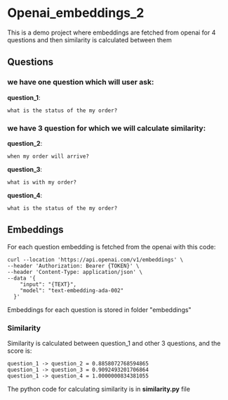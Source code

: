 # Openai_embeddings_2

This is a demo project where embeddings are fetched from openai for 4 questions and then similarity is calculated between them

## Questions

### we have one question which will user ask:

**question_1**:

```
what is the status of the my order?
```

### we have 3 question for which we will calculate similarity:

**question_2**:

```
when my order will arrive?
```

**question_3**:

```
what is with my order?
```

**question_4**:

```
what is the status of the my order?
```

## Embeddings

For each question embedding is fetched from the openai with this code:

```
curl --location 'https://api.openai.com/v1/embeddings' \
--header 'Authorization: Bearer {TOKEN}' \
--header 'Content-Type: application/json' \
--data '{
    "input": "{TEXT}",
    "model": "text-embedding-ada-002"
  }'
```

Embeddings for each question is stored in folder "embeddings"

### Similarity

Similarity is calculated between question_1 and other 3 questions, and the score is:

```
question_1 -> question_2 = 0.8858072768594865
question_1 -> question_3 = 0.9092493201706864
question_1 -> question_4 = 1.0000000834381055
```

The python code for calculating similarity is in **similarity.py** file

